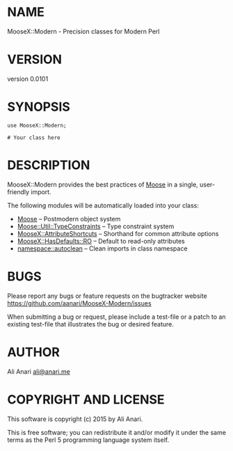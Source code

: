 # NAME

MooseX::Modern - Precision classes for Modern Perl

# VERSION

version 0.0101

# SYNOPSIS

    use MooseX::Modern;

    # Your class here

# DESCRIPTION

MooseX::Modern provides the best practices of [Moose](https://metacpan.org/pod/Moose) in a single, user-friendly import.

The following modules will be automatically loaded into your class:

- [Moose](https://metacpan.org/pod/Moose) – Postmodern object system
- [Moose::Util::TypeConstraints](https://metacpan.org/pod/Moose::Util::TypeConstraints) – Type constraint system
- [MooseX::AttributeShortcuts](https://metacpan.org/pod/MooseX::AttributeShortcuts) – Shorthand for common attribute options
- [MooseX::HasDefaults::RO](https://metacpan.org/pod/MooseX::HasDefaults::RO) – Default to read-only attributes
- [namespace::autoclean](https://metacpan.org/pod/namespace::autoclean) – Clean imports in class namespace

# BUGS

Please report any bugs or feature requests on the bugtracker website
https://github.com/aanari/MooseX-Modern/issues

When submitting a bug or request, please include a test-file or a
patch to an existing test-file that illustrates the bug or desired
feature.

# AUTHOR

Ali Anari <ali@anari.me>

# COPYRIGHT AND LICENSE

This software is copyright (c) 2015 by Ali Anari.

This is free software; you can redistribute it and/or modify it under
the same terms as the Perl 5 programming language system itself.

